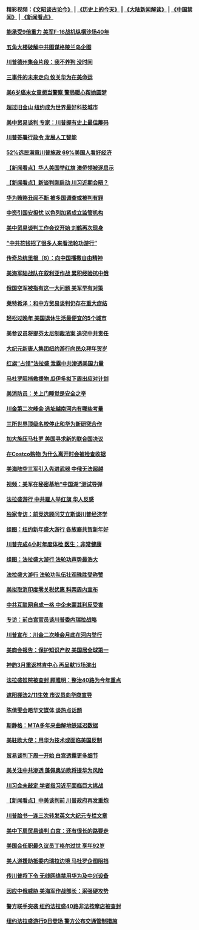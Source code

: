 #### 精彩视频：[《文昭谈古论今》](http://45.76.195.252/wenzhao) | [《历史上的今天》](http://45.76.195.252/today-in-history) | [《大陆新闻解读》](http://45.76.195.252/ntdtv-comedy) | [《中国禁闻》](http://45.76.195.252/ntdtv-news) | [《新闻看点》](http://45.76.195.252/news-insight) 

 #### [能承受9倍重力 美军F-16战机纵横沙场40年](../pages/nsc412/n11039432.md?t=02121233) 

#### [五角大楼破解中共图谋格陵兰岛企图](../pages/nsc412/n11038368.md?t=02121233) 

#### [川普德州集会片段：我不养狗 没时间](../pages/nsc412/n11039218.md?t=02121233) 

#### [三事件的未来走向 攸关华为在美命运](../pages/nsc412/n11038473.md?t=02121233) 

#### [美6岁癌末女童想当警察 警局暖心帮她圆梦](../pages/nsc412/n11039117.md?t=02121233) 

#### [超过旧金山 纽约成为世界最好科技城市](../pages/nsc412/n11038537.md?t=02121233) 

#### [美中贸易谈判 专家：川普握有史上最佳筹码](../pages/nsc412/n11038534.md?t=02121233) 

#### [川普签署行政令 发展人工智能](../pages/nsc412/n11038189.md?t=02121233) 

#### [52%选民满意川普施政 69%美国人看好经济](../pages/nsc412/n11038428.md?t=02121233) 

#### [【新闻看点】华人美国举红旗 澳侨领被逐启示](../pages/nsc412/n11038210.md?t=02121233) 

#### [【新闻看点】新谈判刚启动 川习近期会晤？](../pages/nsc412/n11037934.md?t=02121233) 

#### [华为贿赂丑闻不断 被多国调查或被判有罪](../pages/nsc412/n11038028.md?t=02121233) 

#### [中资引国安担忧 以色列加紧成立监管机构](../pages/nsc412/n11037999.md?t=02121233) 

#### [美中贸易谈判工作会议开始 刘鹤再次现身](../pages/nsc412/n11037952.md?t=02121233) 

#### [“中共花钱招了很多人来看法轮功游行”](../pages/nsc412/n11035086.md?t=02121233) 

#### [传奇总统里根（8）：向中国播撒自由精神](../pages/nsc412/n11031942.md?t=02121233) 

#### [美海军陆战队在叙利亚作战 累积经验抗中俄](../pages/nsc412/n11037435.md?t=02121233) 

#### [俄国空军被指有这一大问题 美军早有对策](../pages/nsc412/n11036963.md?t=02121233) 

#### [莱特希泽：和中方贸易谈判仍存在重大症结](../pages/nsc412/n11036185.md?t=02121233) 

#### [轻松过晚年 美国退休生活最便宜的5个城市](../pages/nsc412/n11029797.md?t=02121233) 

#### [美参议员将提芬太尼制裁法案 追究中共责任](../pages/nsc412/n11036127.md?t=02121233) 

#### [大纪元新唐人集团纽约游行向民众拜年贺岁](../pages/nsc412/n11036091.md?t=02121233) 

#### [红旗“占领”法拉盛 泄露中共渗透美国力量](../pages/nsc412/n11035177.md?t=02121233) 

#### [马杜罗阻挡救援物 瓜伊多拟下周出应对计划](../pages/nsc412/n11035966.md?t=02121233) 

#### [美消防员：关上门睡觉是安全之举](../pages/nsc412/n11035932.md?t=02121233) 

#### [川金第二次峰会 选址越南河内有哪些考量](../pages/nsc412/n11034808.md?t=02121233) 

#### [三所世界顶级名校停止和华为新研究合作](../pages/nsc412/n11034829.md?t=02121233) 

#### [加大施压马杜罗 美国寻求新的联合国决议](../pages/nsc412/n11035619.md?t=02121233) 

#### [在Costco购物 为什么离开时会被检查收据](../pages/nsc412/n11029636.md?t=02121233) 

#### [美海陆空三军引入先进武器 中俄无法超越](../pages/nsc412/n11019720.md?t=02121233) 

#### [视频：美军在秘密基地“中国湖”测试导弹](../pages/nsc412/n11035439.md?t=02121233) 

#### [法拉盛游行 中共雇人举红旗 华人反感](../pages/nsc412/n11035206.md?t=02121233) 

#### [独家专访：前竞选顾问艾立斯谈川普经济学](../pages/nsc412/n11034992.md?t=02121233) 

#### [组图：纽约新年盛大游行 各族裔共贺新年好](../pages/nsc412/n11034920.md?t=02121233) 

#### [川普完成4小时年度体检 医生：非常健康](../pages/nsc412/n11034715.md?t=02121233) 

#### [组图：法拉盛大游行 法轮功声势最浩大](../pages/nsc412/n11034814.md?t=02121233) 

#### [法拉盛大游行 法轮功队伍壮观殊胜受称赞](../pages/nsc412/n11034852.md?t=02121233) 

#### [美拟取消印度零关税优惠 料两周内宣布](../pages/nsc412/n11034785.md?t=02121233) 

#### [中共互联网自成一格 中企未蒙其利反受害](../pages/nsc412/n11034725.md?t=02121233) 

#### [专访：前白宫官员谈川普委内瑞拉战略](../pages/nsc412/n11032742.md?t=02121233) 

#### [川普宣布：川金二次峰会月底在河内举行](../pages/nsc412/n11034200.md?t=02121233) 

#### [美商会报告：保护知识产权 美国居全球第一](../pages/nsc412/n11033507.md?t=02121233) 

#### [神韵3月重返林肯中心 再呈献15场演出](../pages/nsc412/n11033703.md?t=02121233) 

#### [法拉盛妓院被查封 顾雅明：整治40路为今年重点](../pages/nsc412/n11033697.md?t=02121233) 

#### [遮阳棚法2/11生效 市议员向华商宣导](../pages/nsc412/n11033711.md?t=02121233) 

#### [陈倩雯会晤华文媒体 谈热点话题](../pages/nsc412/n11033718.md?t=02121233) 

#### [斯静格：MTA多年来曲解地铁延迟数据](../pages/nsc412/n11033725.md?t=02121233) 

#### [美驻欧大使：用华为技术或面临美国反制](../pages/nsc412/n11033036.md?t=02121233) 

#### [贸易谈判下周一开始 白宫透露更多细节](../pages/nsc412/n11033359.md?t=02121233) 

#### [美关注中共渗透 蓬佩奥访欧将提华为风险](../pages/nsc412/n11032871.md?t=02121233) 

#### [川习会未敲定 学者指习近平面临巨大挑战](../pages/nsc412/n11032752.md?t=02121233) 

#### [【新闻看点】中美谈判前 川普政府再发重炮](../pages/nsc412/n11032676.md?t=02121233) 

#### [川普脸书一连三次转发英文大纪元专栏文章](../pages/nsc412/n11032874.md?t=02121233) 

#### [美中下周贸易谈判 白宫：还有很长的路要走](../pages/nsc412/n11032579.md?t=02121233) 

#### [美国会任职最久议员丁格尔过世 享年92岁](../pages/nsc412/n11032542.md?t=02121233) 

#### [美人道援助抵委内瑞拉边境 马杜罗企图阻挡](../pages/nsc412/n11032425.md?t=02121233) 

#### [传川普将下令 无线网络禁用华为及中兴设备](../pages/nsc412/n11031804.md?t=02121233) 

#### [因应中俄威胁 美海军作战部长：采强硬攻势](../pages/nsc412/n11032214.md?t=02121233) 

#### [警方联手突袭 纽约法拉盛40路非法按摩店被查封](../pages/nsc412/n11031874.md?t=02121233) 

#### [纽约法拉盛游行9日登场 警方公布交通管制措施](../pages/nsc412/n11031884.md?t=02121233) 

